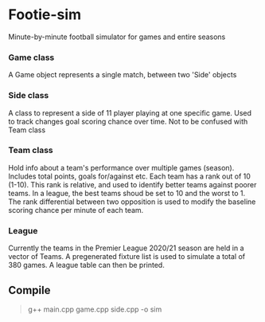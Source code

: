 # Footie-sim
Minute-by-minute football simulator for games and entire seasons

### Game class
A Game object represents a single match, between two 'Side' objects

### Side class
A class to represent a side of 11 player playing at one specific game. Used to track changes goal scoring chance over time. Not to be confused with Team class

### Team class
Hold info about a team's performance over multiple games (season). Includes total points, goals for/against etc. Each team has a rank out of 10 (1-10). This rank is relative, and used to identify better teams against poorer teams. In a league, the best teams shoud be set to 10 and the worst to 1. The rank differential between two opposition is used to modify the baseline scoring chance per minute of each team.

### League
Currently the teams in the Premier League 2020/21 season are held in a vector of Teams. A pregenerated fixture list is used to simulate a total of 380 games. A league table can then be printed.


## Compile
> g++ main.cpp game.cpp side.cpp -o sim
